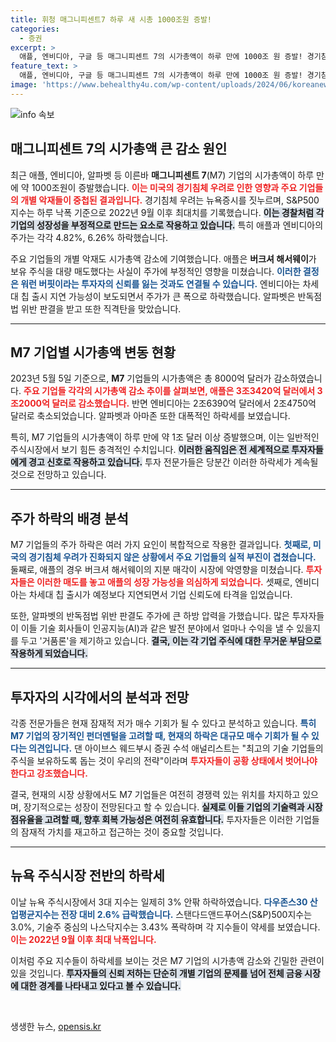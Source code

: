 ```yaml
---
title: 휘청 매그니피센트7 하루 새 시총 1000조원 증발!
categories:
  - 증권
excerpt: >
  애플, 엔비디아, 구글 등 매그니피센트 7의 시가총액이 하루 만에 1000조 원 증발! 경기침체 우려와 기업 개별 악재가 겹친 가운데, 이들의 주가는 급락세를 보이며 투자자들을 긴장하게 만들고 있다.
feature_text: >
  애플, 엔비디아, 구글 등 매그니피센트 7의 시가총액이 하루 만에 1000조 원 증발! 경기침체 우려와 기업 개별 악재가 겹친 가운데, 이들의 주가는 급락세를 보이며 투자자들을 긴장하게 만들고 있다.
image: 'https://www.behealthy4u.com/wp-content/uploads/2024/06/koreanews.jpg'
---
```


<p><img src="https://www.behealthy4u.com/wp-content/uploads/2024/06/koreanews.jpg" alt="info 속보" /></p>

<h2 data-ke-size="size26">매그니피센트 7의 시가총액 큰 감소 원인</h2>

<p data-ke-size="size16">최근 애플, 엔비디아, 알파벳 등 이른바 <b>매그니피센트 7</b>(M7) 기업의 시가총액이 하루 만에 약 1000조원이 증발했습니다. <b><span style="color: #ee2323;">이는 미국의 경기침체 우려로 인한 영향과 주요 기업들의 개별 악재들이 중첩된 결과입니다.</span></b> 경기침체 우려는 뉴욕증시를 짓누르며, S&P500 지수는 하루 낙폭 기준으로 2022년 9월 이후 최대치를 기록했습니다. <b><span style="background-color: #21538527;">이는 경찰처럼 각 기업의 성장성을 부정적으로 만드는 요소로 작용하고 있습니다.</span></b> 특히 애플과 엔비디아의 주가는 각각 4.82%, 6.26% 하락했습니다.</p>

<p data-ke-size="size16">주요 기업들의 개별 악재도 시가총액 감소에 기여했습니다. 애플은 <b>버크셔 해서웨이</b>가 보유 주식을 대량 매도했다는 사실이 주가에 부정적인 영향을 미쳤습니다. <b><span style="color: #1a5490;">이러한 결정은 워런 버핏이라는 투자자의 신뢰를 잃는 것과도 연결될 수 있습니다.</span></b> 엔비디아는 차세대 칩 출시 지연 가능성이 보도되면서 주가가 큰 폭으로 하락했습니다. 알파벳은 반독점법 위반 판결을 받고 또한 직격탄을 맞았습니다.</p>

<hr />

<h2 data-ke-size="size26">M7 기업별 시가총액 변동 현황</h2>

<p data-ke-size="size16">2023년 5월 5일 기준으로, <b>M7</b> 기업들의 시가총액은 총 8000억 달러가 감소하였습니다. <b><span style="color: #ee2323;">주요 기업들 각각의 시가총액 감소 추이를 살펴보면, 애플은 3조3420억 달러에서 3조2000억 달러로 감소했습니다.</span></b> 반면 엔비디아는 2조6390억 달러에서 2조4750억 달러로 축소되었습니다. 알파벳과 아마존 또한 대폭적인 하락세를 보였습니다.</p>

<p data-ke-size="size16">특히, M7 기업들의 시가총액이 하루 만에 약 1조 달러 이상 증발했으며, 이는 일반적인 주식시장에서 보기 힘든 충격적인 수치입니다. <b><span style="background-color: #21538527;">이러한 움직임은 전 세계적으로 투자자들에게 경고 신호로 작용하고 있습니다.</span></b> 투자 전문가들은 당분간 이러한 하락세가 계속될 것으로 전망하고 있습니다.</p>

<hr />

<h2 data-ke-size="size26">주가 하락의 배경 분석</h2>

<p data-ke-size="size16">M7 기업들의 주가 하락은 여러 가지 요인이 복합적으로 작용한 결과입니다. <b><span style="color: #1a5490;">첫째로, 미국의 경기침체 우려가 진화되지 않은 상황에서 주요 기업들의 실적 부진이 겹쳤습니다.</span></b> 둘째로, 애플의 경우 버크셔 해서웨이의 지분 매각이 시장에 악영향을 미쳤습니다. <b><span style="color: #ee2323;">투자자들은 이러한 매도를 놓고 애플의 성장 가능성을 의심하게 되었습니다.</span></b> 셋째로, 엔비디아는 차세대 칩 출시가 예정보다 지연되면서 기업 신뢰도에 타격을 입었습니다.</p>

<p data-ke-size="size16">또한, 알파벳의 반독점법 위반 판결도 주가에 큰 하방 압력을 가했습니다. 많은 투자자들이 이들 기술 회사들이 인공지능(AI)과 같은 발전 분야에서 얼마나 수익을 낼 수 있을지를 두고 '거품론'을 제기하고 있습니다. <b><span style="background-color: #21538527;">결국, 이는 각 기업 주식에 대한 무거운 부담으로 작용하게 되었습니다.</span></b> </p>

<hr />

<h2 data-ke-size="size26">투자자의 시각에서의 분석과 전망</h2>

<p data-ke-size="size16">각종 전문가들은 현재 잠재적 저가 매수 기회가 될 수 있다고 분석하고 있습니다. <b><span style="color: #1a5490;">특히 M7 기업의 장기적인 펀더멘털을 고려할 때, 현재의 하락은 대규모 매수 기회가 될 수 있다는 의견입니다.</span></b> 댄 아이브스 웨드부시 증권 수석 애널리스트는 "최고의 기술 기업들의 주식을 보유하도록 돕는 것이 우리의 전략"이라며 <b><span style="color: #ee2323;">투자자들이 공황 상태에서 벗어나야 한다고 강조했습니다.</span></b></p>

<p data-ke-size="size16">결국, 현재의 시장 상황에서도 M7 기업들은 여전히 경쟁력 있는 위치를 차지하고 있으며, 장기적으로는 성장이 전망된다고 할 수 있습니다. <b><span style="background-color: #21538527;">실제로 이들 기업의 기술력과 시장 점유율을 고려할 때, 향후 회복 가능성은 여전히 유효합니다.</span></b> 투자자들은 이러한 기업들의 잠재적 가치를 재고하고 접근하는 것이 중요할 것입니다.</p>

<hr />

<h2 data-ke-size="size26">뉴욕 주식시장 전반의 하락세</h2>

<p data-ke-size="size16">이날 뉴욕 주식시장에서 3대 지수는 일제히 3% 안팎 하락하였습니다. <b><span style="color: #1a5490;">다우존스30 산업평균지수는 전장 대비 2.6% 급락했습니다.</span></b> 스탠다드앤드푸어스(S&P)500지수는 3.0%, 기술주 중심의 나스닥지수는 3.43% 폭락하며 각 지수들이 약세를 보였습니다. <b><span style="color: #ee2323;">이는 2022년 9월 이후 최대 낙폭입니다.</span></b></p>

<p data-ke-size="size16">이처럼 주요 지수들이 하락세를 보이는 것은 M7 기업의 시가총액 감소와 긴밀한 관련이 있을 것입니다. <b><span style="background-color: #21538527;">투자자들의 신뢰 저하는 단순히 개별 기업의 문제를 넘어 전체 금융 시장에 대한 경계를 나타내고 있다고 볼 수 있습니다.</span></b></p>

<p data-ke-size="size16">&nbsp;</p>
생생한 뉴스, <a href="https://opensis.kr" rel="dofollow">opensis.kr</a>


